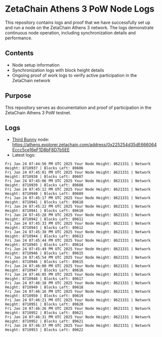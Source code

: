 # ZetaChain Athens 3 PoW Node Logs
This repository contains logs and proof that we have successfully set up and run a node on the ZetaChain Athens 3 network. The logs demonstrate continuous node operation, including synchronization details and performance.

## Contents
- Node setup information
- Synchronization logs with block height details
- Ongoing proof of work logs to verify active participation in the ZetaChain network

## Purpose
This repository serves as documentation and proof of participation in the ZetaChain Athens 3 PoW testnet.

## Logs

- [Third Bunny](https://thirdbunny.xyz/) node: https://athens.explorer.zetachain.com/address/0x225254d35dE666064Eccc5ce16eF1D8bF8D7b5EE
- Latest logs:
```
Fri Jan 24 07:44:56 PM UTC 2025 Your Node Height: 8621331 | Network Height: 8710937 | Blocks Left: 89606
Fri Jan 24 07:45:01 PM UTC 2025 Your Node Height: 8621331 | Network Height: 8710938 | Blocks Left: 89607
Fri Jan 24 07:45:06 PM UTC 2025 Your Node Height: 8621331 | Network Height: 8710939 | Blocks Left: 89608
Fri Jan 24 07:45:12 PM UTC 2025 Your Node Height: 8621331 | Network Height: 8710940 | Blocks Left: 89609
Fri Jan 24 07:45:17 PM UTC 2025 Your Node Height: 8621331 | Network Height: 8710941 | Blocks Left: 89610
Fri Jan 24 07:45:22 PM UTC 2025 Your Node Height: 8621331 | Network Height: 8710941 | Blocks Left: 89610
Fri Jan 24 07:45:28 PM UTC 2025 Your Node Height: 8621331 | Network Height: 8710942 | Blocks Left: 89611
Fri Jan 24 07:45:33 PM UTC 2025 Your Node Height: 8621331 | Network Height: 8710943 | Blocks Left: 89612
Fri Jan 24 07:45:38 PM UTC 2025 Your Node Height: 8621331 | Network Height: 8710944 | Blocks Left: 89613
Fri Jan 24 07:45:44 PM UTC 2025 Your Node Height: 8621331 | Network Height: 8710945 | Blocks Left: 89614
Fri Jan 24 07:45:49 PM UTC 2025 Your Node Height: 8621331 | Network Height: 8710946 | Blocks Left: 89615
Fri Jan 24 07:45:54 PM UTC 2025 Your Node Height: 8621331 | Network Height: 8710946 | Blocks Left: 89615
Fri Jan 24 07:46:00 PM UTC 2025 Your Node Height: 8621331 | Network Height: 8710947 | Blocks Left: 89616
Fri Jan 24 07:46:05 PM UTC 2025 Your Node Height: 8621331 | Network Height: 8710948 | Blocks Left: 89617
Fri Jan 24 07:46:10 PM UTC 2025 Your Node Height: 8621331 | Network Height: 8710949 | Blocks Left: 89618
Fri Jan 24 07:46:16 PM UTC 2025 Your Node Height: 8621331 | Network Height: 8710950 | Blocks Left: 89619
Fri Jan 24 07:46:21 PM UTC 2025 Your Node Height: 8621331 | Network Height: 8710951 | Blocks Left: 89620
Fri Jan 24 07:46:26 PM UTC 2025 Your Node Height: 8621331 | Network Height: 8710952 | Blocks Left: 89621
Fri Jan 24 07:46:31 PM UTC 2025 Your Node Height: 8621331 | Network Height: 8710952 | Blocks Left: 89621
Fri Jan 24 07:46:37 PM UTC 2025 Your Node Height: 8621331 | Network Height: 8710953 | Blocks Left: 89622
```
